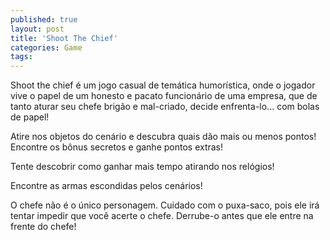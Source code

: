 ```yaml
---
published: true
layout: post
title: 'Shoot The Chief'
categories: Game
tags: 
---
```

Shoot the chief é um jogo casual de temática humorística, onde o jogador vive o papel de um honesto e pacato funcionário de uma empresa, que de tanto aturar seu chefe brigão e mal-criado, decide enfrenta-lo... com bolas de papel!




Atire nos objetos do cenário e descubra quais dão mais ou menos pontos!
Encontre os bônus secretos e ganhe pontos extras!

Tente descobrir como ganhar mais tempo atirando nos relógios!

Encontre as armas escondidas pelos cenários!

O chefe não é o único personagem. Cuidado com o puxa-saco, pois ele irá tentar impedir que você acerte o chefe. Derrube-o antes que ele entre na frente do chefe!



